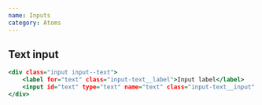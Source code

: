 ```yaml
---
name: Inputs
category: Atoms
---
```


## Text input
```radio.html
<div class="input input--text">
    <label for="text" class="input-text__label">Input label</label>
    <input id="text" type="text" name="text" class="input-text__input" />
</div>
```